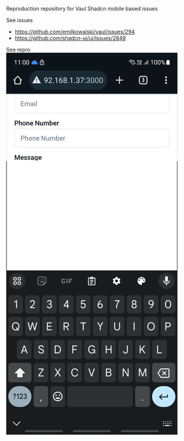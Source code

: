 Reproduction repository for Vaul Shadcn mobile based issues

See issues

- https://github.com/emilkowalski/vaul/issues/294
- https://github.com/shadcn-ui/ui/issues/2849

See repro
![Repro](.github/assets/repro-img.jpg)
